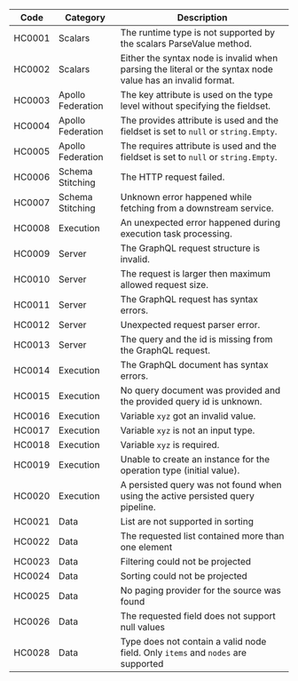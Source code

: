 | Code   | Category          | Description                                                                                                |
| ------ | ----------------- | ---------------------------------------------------------------------------------------------------------- |
| HC0001 | Scalars           | The runtime type is not supported by the scalars ParseValue method.                                        |
| HC0002 | Scalars           | Either the syntax node is invalid when parsing the literal or the syntax node value has an invalid format. |
| HC0003 | Apollo Federation | The key attribute is used on the type level without specifying the fieldset.                               |
| HC0004 | Apollo Federation | The provides attribute is used and the fieldset is set to `null` or `string.Empty`.                        |
| HC0005 | Apollo Federation | The requires attribute is used and the fieldset is set to `null` or `string.Empty`.                        |
| HC0006 | Schema Stitching  | The HTTP request failed.                                                                                   |
| HC0007 | Schema Stitching  | Unknown error happened while fetching from a downstream service.                                           |
| HC0008 | Execution         | An unexpected error happened during execution task processing.                                             |
| HC0009 | Server            | The GraphQL request structure is invalid.                                                                  |
| HC0010 | Server            | The request is larger then maximum allowed request size.                                                   |
| HC0011 | Server            | The GraphQL request has syntax errors.                                                                     |
| HC0012 | Server            | Unexpected request parser error.                                                                           |
| HC0013 | Server            | The query and the id is missing from the GraphQL request.                                                  |
| HC0014 | Execution         | The GraphQL document has syntax errors.                                                                    |
| HC0015 | Execution         | No query document was provided and the provided query id is unknown.                                       |
| HC0016 | Execution         | Variable `xyz` got an invalid value.                                                                       |
| HC0017 | Execution         | Variable `xyz` is not an input type.                                                                       |
| HC0018 | Execution         | Variable `xyz` is required.                                                                                |
| HC0019 | Execution         | Unable to create an instance for the operation type (initial value).                                       |
| HC0020 | Execution         | A persisted query was not found when using the active persisted query pipeline.                            |
| HC0021 | Data              | List are not supported in sorting                                                                          |
| HC0022 | Data              | The requested list contained more than one element                                                         |
| HC0023 | Data              | Filtering could not be projected                                                                           |
| HC0024 | Data              | Sorting could not be projected                                                                             |
| HC0025 | Data              | No paging provider for the source was found                                                                |
| HC0026 | Data              | The requested field does not support null values                                                           |
| HC0028 | Data              | Type does not contain a valid node field. Only `items` and `nodes` are supported                           |
